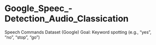 # Google_Speec_-Detection_Audio_Classication
Speech Commands Dataset (Google) Goal: Keyword spotting (e.g., “yes”, “no”, “stop”, “go”)
